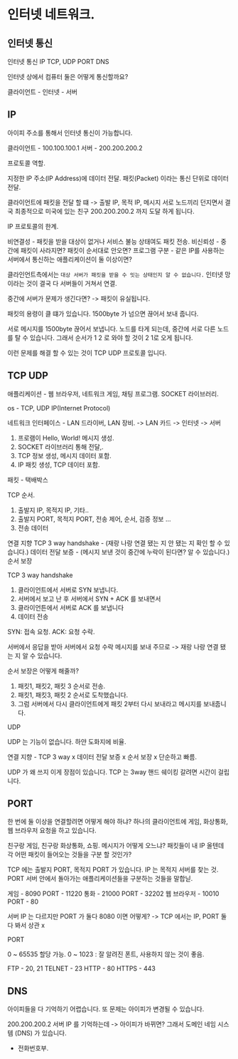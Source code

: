 # 인터넷 네트워크.


## 인터넷 통신 

인터넷 통신
IP
TCP, UDP 
PORT 
DNS 

인터넷 상에서 컴퓨터 둘은 어떻게 통신할까요?

클라이언트 - 인터넷 - 서버


## IP 

아이피 주소를 통해서 인터넷 통신이 가능합니다.

클라이언트 - 100.100.100.1
서버 - 200.200.200.2

프로토콜 역할.

지정한 IP 주소(IP Address)에 데이터 전달.
패킷(Packet) 이라는 통신 단위로 데이터 전달.

클라이언트에 패킷을 전달 할 떄 -> 출발 IP, 목적 IP, 메시지
서로 노드끼리 던지면서 결국 최종적으로 미국에 있는 친구 200.200.200.2 까지 도달 하게 됩니다.

IP 프로토콜의 한계.

비연결성 - 패킷을 받을 대상이 없거나 서비스 불능 상태여도 패킷 전송.
비신뢰성 - 중간에 패킷이 사라지면? 패킷이 순서대로 안오면?
프로그램 구분 - 같은 IP를 사용하는 서버에서 통신하는 애플리케이션이 둘 이상이면?

클라인언트측에서는 `대상 서버가 패킷을 받을 수 잇는 상태인지 알 수 없습니다.`
인터넷 망이라는 것이 결국 다 서버들이 거쳐서 연결.

중간에 서버가 문제가 생긴다면? -> 패킷이 유실됩니다.



패킷의 용령이 클 떄가 있습니다.
1500byte 가 넘으면 끊어서 보내 줍니다.

서로 메시지를 1500byte 끊어서 보냅니다.
노드를 타게 되는데, 중간에 서로 다른 노드를 탈 수 있습니다.
그래서 순서가 1 2 로 와야 할 것이 2 1로 오게 됩니다.

이런 문제를 해결 할 수 있는 것이 TCP UDP 프로토콜 입니다.


## TCP UDP 

애플리케이션 - 웹 브라우저, 네트워크 게임, 채팅 프로그램.
            SOCKET 라이브러리.

os - TCP, UDP 
     IP(Internet Protocol)
    
네트워크 인터페이스 - LAN 드라이버, LAN 장비. -> LAN 카드 -> 인터넷 -> 서버 

1. 프로램이 Hello, World! 메시지 생성.
2. SOCKET 라이브러리 통해 전달,.
3. TCP 정보 생성, 메시지 데이터 포함.
4. IP 패킷 생성, TCP 데이터 포함.


패킷 - 택배박스

TCP 순서. 

1. 출발지 IP, 목적지 IP, 기타..
2. 출발지 PORT, 목적지 PORT, 전송 제어, 순서, 검증 정보 ...
3. 전송 데이터 

연결 지향 TCP 3 way handshake - (재랑 나랑 연결 됐는 지 안 됐는 지 확인 할 수 있습니다.)
데이터 전달 보증 - (메시지 보낸 것이 중간에 누락이 된다면? 알 수 있습니다.) 
순서 보장 


TCP 3 way handshake

1. 클라이언트에서 서버로 SYN 보냅니다. 
2. 서버에서 보고 난 후 서버에서 SYN + ACK 를 보내면서 
3. 클라이언튼에서 서버로 ACK 를 보냅니다
4. 데이터 전송

SYN: 접속 요청.
ACK: 요청 수락.

서버에서 응답을 받아 서버에서 요청 수락 메시지를 보내 주므로 -> 재랑 나랑 연결 됐는 지 알 수 있습니다.


순서 보장은 어떻게 해줄까?

1. 패킷1, 패킷2, 패킷 3 순서로 전송.
2. 패킷1, 패킷3, 패킷 2 순서로 도착했습니다.
3. 그럼 서버에서 다시 클라이언트에게 패킷 2부터 다시 보내라고 메시지를 보내줍니다.   



UDP 

UDP 는 기능이 없습니다.
하얀 도화지에 비율.

연결 지향 - TCP 3 way x
데이터 전달 보증 x
순서 보장 x
단순하고 빠름.

UDP 가 왜 쓰지 이게 장점이 있습니다.
TCP 는 3way 핸드 쉐이킹 갈려면 시간이 걸립니다.



## PORT 

한 번에 둘 이상을 연결할려면 어떻게 해야 하냐?
하나의 클라이언트에 게임, 화상통화, 웹 브라우저 요청을 하고 있습니다.

친구랑 게임, 친구랑 화상통화, 쇼핑.
메시지가 어떻게 오느냐? 패킷들이 내 IP 올텐데
각 어떤 패킷이 들어오는 것들을 구분 할 것인가?


TCP 에는 출발지 PORT, 목적지 PORT 가 있습니다.
IP 는 목적지 서버를 찾는 것.
PORT 서버 안에서 돌아가는 애플리케이션들을 구분하는 것들을 말합닏.


게임 - 8090 PORT - 11220
통화 - 21000 PORT - 32202 
웹 브라우저 - 10010 PORT - 80 

서버 IP 는 다르지만 PORT 가 둘다 8080 이면 어떻게? -> TCP 에서는 IP, PORT 둘다 봐서 상관 x


PORT 

0 ~ 65535 할당 가능.
0 ~ 1023 : 잘 알려진 폰트, 사용하지 않는 것이 좋음.

FTP - 20, 21
TELNET - 23
HTTP - 80
HTTPS - 443 


## DNS 

아이피들을 다 기억하기 어렵습니다.
또 문제는 아이피가 변경될 수 있습니다. 

200.200.200.2 서버 IP 를 기억하는데 -> 아이피가 바뀌면?
그래서 도메인 네임 시스템 (DNS) 가 있습니다.

- 전화번호부.
